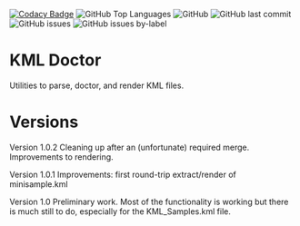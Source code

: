 [![Codacy Badge](https://app.codacy.com/project/badge/Grade/245437d8d4004bbe8ed41198b6f57419)](https://app.codacy.com/gh/rchillyard/KmlDoc/dashboard?utm_source=gh&utm_medium=referral&utm_content=&utm_campaign=Badge_grade)
![GitHub Top Languages](https://img.shields.io/github/languages/top/rchillyard/KMLDoc)
![GitHub](https://img.shields.io/github/license/rchillyard/KMLDoc)
![GitHub last commit](https://img.shields.io/github/last-commit/rchillyard/KMLDoc)
![GitHub issues](https://img.shields.io/github/issues-raw/rchillyard/KMLDoc)
![GitHub issues by-label](https://img.shields.io/github/issues/rchillyard/KMLDoc/bug)

# KML Doctor

Utilities to parse, doctor, and render KML files.

Versions
========
Version 1.0.2 Cleaning up after an (unfortunate) required merge. Improvements to rendering.

Version 1.0.1 Improvements: first round-trip extract/render of minisample.kml

Version 1.0 Preliminary work. Most of the functionality is working but there is much still to do, especially for the KML_Samples.kml file.




